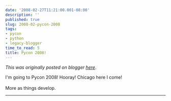 ```yaml
---
date: '2008-02-27T11:21:00.001-08:00'
description: ''
published: true
slug: 2008-02-pycon-2008
tags:
- pycon
- python
- legacy-blogger
time_to_read: 5
title: Pycon 2008!
---
```


*This was originally posted on blogger [here](https://pydanny.blogspot.com/2008/02/pycon-2008.html)*.

I'm going to Pycon 2008!  Hooray!  Chicago here I come!<br /><br />More as things develop.

---

